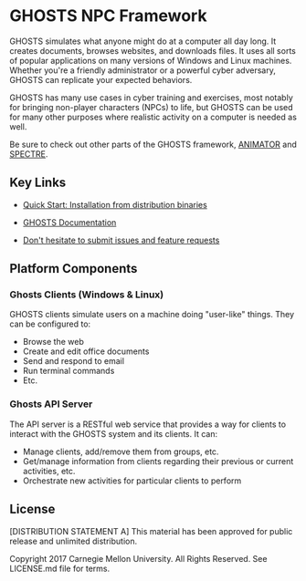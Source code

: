 # GHOSTS NPC Framework

GHOSTS simulates what anyone might do at a computer all day long. It creates documents, browses websites, and downloads files. It uses all sorts of popular applications on many versions of Windows and Linux machines. Whether you're a friendly administrator or a powerful cyber adversary, GHOSTS can replicate your expected behaviors.

GHOSTS has many use cases in cyber training and exercises, most notably for bringing non-player characters (NPCs) to life, but GHOSTS can be used for many other purposes where realistic activity on a computer is needed as well.


Be sure to check out other parts of the GHOSTS framework, [ANIMATOR](https://github.com/cmu-sei/GHOSTS-ANIMATOR) and [SPECTRE](https://github.com/cmu-sei/GHOSTS-SPECTRE).

## Key Links

* [Quick Start: Installation from distribution binaries](https://cmu-sei.github.io/GHOSTS/quickstart/)

* [GHOSTS Documentation](https://cmu-sei.github.io/GHOSTS/)

* [Don't hesitate to submit issues and feature requests](https://github.com/cmu-sei/GHOSTS/issues)

## Platform Components

### Ghosts Clients (Windows & Linux)

GHOSTS clients simulate users on a machine doing "user-like" things. They can be configured to:

* Browse the web
* Create and edit office documents
* Send and respond to email
* Run terminal commands
* Etc.

### Ghosts API Server

The API server is a RESTful web service that provides a way for clients to interact with the GHOSTS system and its clients. It can:

* Manage clients, add/remove them from groups, etc.
* Get/manage information from clients regarding their previous or current activities, etc.
* Orchestrate new activities for particular clients to perform

## License

[DISTRIBUTION STATEMENT A] This material has been approved for public release and unlimited distribution.

Copyright 2017 Carnegie Mellon University. All Rights Reserved. See LICENSE.md file for terms.
